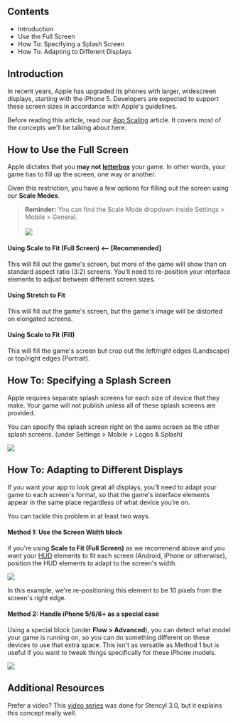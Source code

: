 ## Contents

* Introduction
* Use the Full Screen
* How To: Specifying a Splash Screen
* How To: Adapting to Different Displays


## Introduction

In recent years, Apple has upgraded its phones with larger, widescreen displays, starting with the iPhone 5. Developers are expected to support these screen sizes in accordance with Apple's guidelines.

Before reading this article, read our [App Scaling](http://www.stencyl.com/help/view/mobile-app-scaling/) article. It covers most of the concepts we'll be talking about here.


## How to Use the Full Screen

Apple dictates that you **may not [letterbox](http://static.stencyl.com/v3/images/announcement/stf1.jpg)** your game. In other words, your game has to fill up the screen, one way or another.

Given this restriction, you have a few options for filling out the screen using our **Scale Modes**.

> **Reminder:** You can find the Scale Mode dropdown inside Settings > Mobile > General.<br/><br/>![](http://static.stencyl.com/help/images/iphone5-3.png)

#### Using Scale to Fit (Full Screen) <-- [Recommended]
This will fill out the game's screen, but more of the game will show than on standard aspect ratio (3:2) screens. You'll need to re-position your interface elements to adjust between different screen sizes.

#### Using Stretch to Fit
This will fill out the game's screen, but the game's image will be distorted on elongated screens.

#### Using Scale to Fit (Fill)
This will fill the game's screen but crop out the left/right edges (Landscape) or top/right edges (Portrait).


## How To: Specifying a Splash Screen

Apple requires separate splash screens for each size of device that they make. Your game will not publish unless all of these splash screens are provided.

You can specify the splash screen right on the same screen as the other splash screens. (under Settings > Mobile > Logos & Splash)

![](http://static.stencyl.com/help/images/iphone5-4.png)


## How To: Adapting to Different Displays

If you want your app to look great all displays, you’ll need to adapt your game to each screen's format, so that the game's interface elements appear in the same place regardless of what device you’re on.

You can tackle this problem in at least two ways.

#### Method 1: Use the Screen Width block

if you're using **Scale to Fit (Full Screen)** as we recommend above and you want your [HUD](http://www.stencyl.com/help/view/drawing-text-and-huds/) elements to fit each screen (Android, iPhone or otherwise), position the HUD elements to adapt to the screen's width.

![](http://static.stencyl.com/pedia2/ch11/adapt-example.png)

In this example, we're re-positioning this element to be 10 pixels from the screen's right edge.


#### Method 2: Handle iPhone 5/6/6+ as a special case

Using a special block (under **Flow > Advanced**), you can detect what model your game is running on, so you can do something different on these devices to use that extra space. This isn't as versatile as Method 1 but is useful if you want to tweak things specifically for these iPhone models.

![](http://static.stencyl.com/help/images/iphone5-5.png)


## Additional Resources

Prefer a video? This [video series](http://www.youtube.com/watch?v=4I_HqB9-bis&list=PLkcZhcNsGmYq8xa9-4XP-gegXP6Om3Ilp) was done for Stencyl 3.0, but it explains this concept really well.
